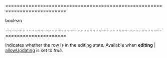 <!--**
/*-------------------------------------------
    Auto-generated file. Do not modify.
-------------------------------------------

**-->
===========================================================================
<!--type-->boolean<!--/type-->
===========================================================================

<!--shortDescription-->
Indicates whether the row is in the editing state. Available when **editing** | [allowUpdating](/Documentation/ApiReference/UI_Widgets/dxTreeList/Configuration/editing/#allowUpdating) is set to *true*.
<!--/shortDescription-->

<!--fullDescription-->

<!--/fullDescription-->